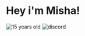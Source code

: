 # Hey i'm Misha!

![15 years old](https://img.shields.io/badge/-15years-090909?style=for-the-badge&logo=&height=100px) ![discord](https://img.shields.io/badge/-w1ndr%231337-7289DA?style=for-the-badge&logo=discord&logoColor=white&height=100px)
